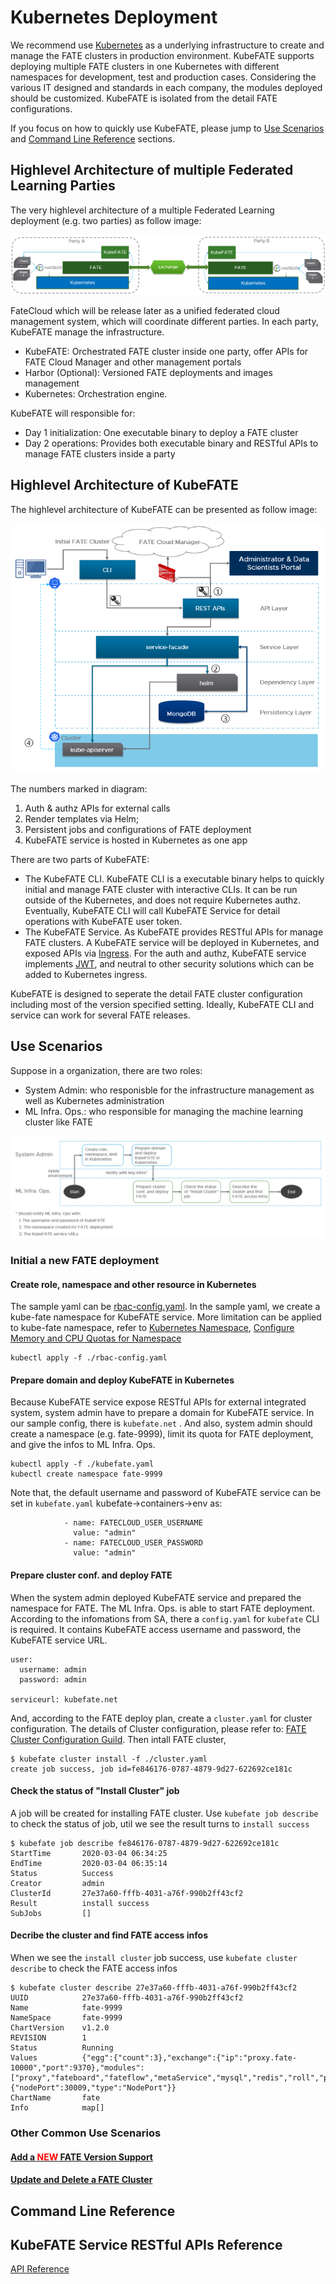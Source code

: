 # Kubernetes Deployment 
We recommend use [Kubernetes](https://kubernetes.io/) as a underlying infrastructure to create and manage the FATE clusters in production environment. KubeFATE supports deploying multiple FATE clusters in one Kubernetes with different namespaces for development, test and production cases. Considering the various IT designed and standards in each company, the modules deployed should be customized. KubeFATE is isolated from the detail FATE configurations. 

If you focus on how to quickly use KubeFATE, please jump to [Use Scenarios](#use-scenarios) and [Command Line Reference](#command-line-reference) sections.

## Highlevel Architecture of multiple Federated Learning Parties
The very highlevel architecture of a multiple Federated Learning deployment (e.g. two parties) as follow image:
<div align="center">
  <img src="./images/hamflp.PNG">
</div>

FateCloud which will be release later as a unified federated cloud management system, which will coordinate different parties. In each party, KubeFATE manage the infrastructure. 

* KubeFATE: Orchestrated FATE cluster inside one party, offer APIs for FATE Cloud Manager and other management portals
* Harbor (Optional): Versioned FATE deployments and images management
* Kubernetes: Orchestration engine.

KubeFATE will responsible for:
* Day 1 initialization: One executable binary to deploy a FATE cluster
* Day 2 operations: Provides both executable binary and RESTful APIs to manage FATE clusters inside a party

## Highlevel Architecture of KubeFATE
The highlevel architecture of KubeFATE can be presented as follow image:
<div align="center">
  <img src="./images/kfha.PNG">
</div>

The numbers marked in diagram:
1. Auth & authz APIs for external calls
2. Render templates via Helm;
3. Persistent jobs and configurations of FATE deployment
4. KubeFATE service is hosted in Kubernetes as one app 

There are two parts of KubeFATE:
* The KubeFATE CLI. KubeFATE CLI is a executable binary helps to quickly initial and manage FATE cluster with interactive CLIs. It can be run outside of the Kubernetes, and does not require Kubernetes authz. Eventually, KubeFATE CLI will call KubeFATE Service for detail operations with KubeFATE user token. 
* The KubeFATE Service. As KubeFATE provides RESTful APIs for manage FATE clusters. A KubeFATE service will be deployed in Kubernetes, and exposed APIs via [Ingress](https://kubernetes.io/docs/concepts/services-networking/ingress/). For the auth and authz, KubeFATE service implements [JWT](https://jwt.io/introduction/), and neutral to other security solutions which can be added to Kubernetes ingress. 

KubeFATE is designed to seperate the detail FATE cluster configuration including most of the version specified setting. Ideally, KubeFATE CLI and service can work for several FATE releases. 

## Use Scenarios
Suppose in a organization, there are two roles:
* System Admin: who responisble for the infrastructure management as well as Kubernetes administration
* ML Infra. Ops.: who responsible for managing the machine learning cluster like FATE

<div align="center">
  <img src="./images/swim.PNG">
</div>

### Initial a new FATE deployment
#### Create role, namespace and other resource in Kubernetes
The sample yaml can be [rbac-config.yaml](./rbac-config.yaml). In the sample yaml, we create a kube-fate namespace for KubeFATE service. More limitation can be applied to kube-fate namespace, refer to [Kubernetes Namespace](https://kubernetes.io/docs/concepts/overview/working-with-objects/namespaces/), [Configure Memory and CPU Quotas for Namespace](https://kubernetes.io/docs/tasks/administer-cluster/manage-resources/quota-memory-cpu-namespace/) 
```
kubectl apply -f ./rbac-config.yaml
```
#### Prepare domain and deploy KubeFATE in Kubernetes
Because KubeFATE service expose RESTful APIs for external integrated system, system admin have to prepare a domain for KubeFATE service. In our sample config, there is `kubefate.net` . And also, system admin should create a namespace (e.g. fate-9999), limit its quota for FATE deployment, and give the infos to ML Infra. Ops.
```
kubectl apply -f ./kubefate.yaml
kubectl create namespace fate-9999
```
Note that, the default username and password of KubeFATE service can be set in `kubefate.yaml` kubefate->containers->env as:
```
            - name: FATECLOUD_USER_USERNAME
              value: "admin"
            - name: FATECLOUD_USER_PASSWORD
              value: "admin"
```

#### Prepare cluster conf. and deploy FATE
When the system admin deployed KubeFATE service and prepared the namespace for FATE. The ML Infra. Ops. is able to start FATE deployment. According to the infomations from SA, there a `config.yaml` for `kubefate` CLI is required. It contains KubeFATE access username and password, the KubeFATE service URL.

```
user:
  username: admin
  password: admin

serviceurl: kubefate.net
```

And, according to the FATE deploy plan, create a `cluster.yaml` for cluster configuration. The details of Cluster configuration, please refer to: [FATE Cluster Configuration Guild](#). Then intall FATE cluster,

```
$ kubefate cluster install -f ./cluster.yaml
create job success, job id=fe846176-0787-4879-9d27-622692ce181c
```
#### Check the status of "Install Cluster" job
A job will be created for installing FATE cluster. Use `kubefate job describe` to check the status of job, util we see the result turns to `install success`

```
$ kubefate job describe fe846176-0787-4879-9d27-622692ce181c
StartTime       2020-03-04 06:34:25
EndTime         2020-03-04 06:35:14
Status          Success
Creator         admin
ClusterId       27e37a60-fffb-4031-a76f-990b2ff43cf2
Result          install success
SubJobs         []
```
#### Decribe the cluster and find FATE access infos
When we see the `install cluster` job success, use `kubefate cluster describe` to check the FATE access infos
```
$ kubefate cluster describe 27e37a60-fffb-4031-a76f-990b2ff43cf2
UUID            27e37a60-fffb-4031-a76f-990b2ff43cf2
Name            fate-9999
NameSpace       fate-9999
ChartVersion    v1.2.0
REVISION        1
Status          Running
Values          {"egg":{"count":3},"exchange":{"ip":"proxy.fate-10000","port":9370},"modules":["proxy","fateboard","fateflow","metaService","mysql","redis","roll","python"],"partyId":9999,"proxy":{"nodePort":30009,"type":"NodePort"}}
ChartName       fate
Info            map[]
```

### Other Common Use Scenarios
#### [Add a <span style="color:red">NEW</span> FATE Version Support](#)
#### [Update and Delete a FATE Cluster](#)

## Command Line Reference
## KubeFATE Service RESTful APIs Reference
[API Reference](https://app.swaggerhub.com/apis-docs/vmware-octo/kubefate2/1.0.0-oas3#/cluster/createcluster)